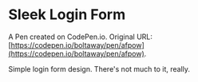 # Sleek Login Form

A Pen created on CodePen.io. Original URL: [https://codepen.io/boltaway/pen/afpow](https://codepen.io/boltaway/pen/afpow).

Simple login form design. There's not much to it, really.
